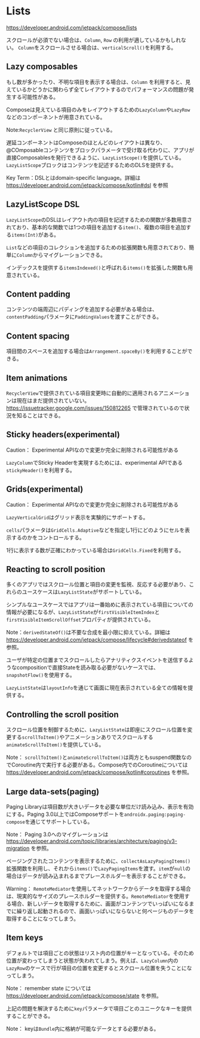 # Lists

https://developer.android.com/jetpack/compose/lists

スクロールが必須でない場合は、`Column`, `Row` の利用が適しているかもしれない。
`Column`をスクロールさせる場合は、`verticalScroll()`を利用する。

## Lazy composables

もし数が多かったり、不明な項目を表示する場合は、`Column` を利用すると、見えているかどうかに関わらず全てレイアウトするのでパフォーマンスの問題が発生する可能性がある。

Composeは見えている項目のみをレイアウトするための`LazyColumn`や`LazyRow`などのコンポーネントが用意されている。

Note:`RecyclerView` と同じ原則に従っている。

遅延コンポーネントはComposeのほとんどのレイアウトは異なり、@COmposableコンテンツをブロックパラメータで受け取る代わりに、アプリが直接Composablesを発行できるように、`LazyListScope()`を提供している。
`LazyListScope`ブロックはコンテンツを記述するためのDLSを提供する。

Key Term：DSLとはdomain-specific language。詳細は https://developer.android.com/jetpack/compose/kotlin#dsl を参照

## LazyListScope DSL

`LazyListScope`のDSLはレイアウト内の項目を記述するための関数が多数用意されており、基本的な関数では1つの項目を追加する`item()`、複数の項目を追加する`items(Int)`がある。

`List`などの項目のコレクションを追加するための拡張関数も用意されており、簡単に`Column`からマイグレーションできる。

インデックスを提供する`itemsIndexed()`と呼ばれる`items()`を拡張した関数も用意されている。

## Content padding

コンテンツの端周辺にパディングを追加する必要がある場合は、`contentPadding`パラメータに`PaddingValues`を渡すことができる。

## Content spacing

項目間のスペースを追加する場合は`Arrangement.spaceBy()`を利用することができる。

## Item animations

`RecyclerView`で提供されている項目変更時に自動的に適用されるアニメーションは現在はまだ提供されていない。
https://issuetracker.google.com/issues/150812265 で管理されているので状況を知ることはできる。

## Sticky headers(experimental)

Caution： Experimental APIなので変更か完全に削除される可能性がある

`LazyColumn`でSticky Headerを実現するためには、experimental APIである`stickyHeader()`を利用する。

## Grids(experimental)

Caution： Experimental APIなので変更か完全に削除される可能性がある

`LazyVerticalGrid`はグリッド表示を実験的にサポートする。

`cells`パラメータは`GridCells.Adaptive`などを指定し1行にどのようにセルを表示するのかをコントロールする。

1行に表示する数が正確にわかっている場合は`GridCells.Fixed`を利用する。

## Reacting to scroll position

多くのアプリではスクロール位置と項目の変更を監視、反応する必要があり、これらのユースケースは`LazyListState`がサポートしている。

シンプルなユースケースではアプリは一番始めに表示されている項目についての情報が必要になるが、`LazyListState`が`firstVisibleItemIndex`と`firstVisibleItemScrollOffset`プロパティが提供されている。

Note：`derivedStateOf()`は不要な合成を最小限に抑えている。詳細は https://developer.android.com/jetpack/compose/lifecycle#derivedstateof を参照。

ユーザが特定の位置までスクロールしたらアナリティクスイベントを送信するようなcompositionで直接Stateを読み取る必要がないケースでは、`snapshotFlow()`を使用する。

`LazyListState`は`layoutInfo`を通じて画面に現在表示されている全ての情報を提供する。

## Controlling the scroll position

スクロール位置を制御するために、`LazyListState`は即座にスクロール位置を変更する`scrollToItem()`やアニメーションありでスクロールする`animateScrollToItem()`を提供している。

Note： `scrollToItem()`と`animateScrollToItem()`は両方ともsuspend関数なのでCoroutine内で実行する必要がある。Compose内でのCoroutineについては https://developer.android.com/jetpack/compose/kotlin#coroutines を参照。

## Large data-sets(paging)

Paging Libraryは項目数が大きいデータを必要な単位だけ読み込み、表示を有効にする。Paging 3.0以上ではComposeサポートを`androidx.paging:paging-compose`を通じてサポートしている。

Note： Paging 3.0へのマイグレーションは https://developer.android.com/topic/libraries/architecture/paging/v3-migration を参照。

ページングされたコンテンツを表示するために、`collectAsLazyPagingItems()`拡張関数を利用し、それから`items()`で`LazyPagingItems`を渡す。`item`が`null`の場合はデータが読み込まれるまでプレースホルダーを表示することができる。

Warning： `RemoteMediator`を使用してネットワークからデータを取得する場合は、現実的なサイズのプレースホルダーを提供する。`RemoteMediator`を使用する場合、新しいデータを取得するために、画面がコンテンツでいっぱいになるまでに繰り返し起動されるので、画面いっぱいにならないと何ページものデータを取得することになってしまう。

## Item keys

デフォルトでは項目ごとの状態はリスト内の位置がキーとなっている。そのため位置が変わってしまうと状態が失われてしまう。例えば、`LazyColumn`内の`LazyRow`のケースで行が項目の位置を変更するとスクロール位置を失うことになってしまう。

Note： remember state については https://developer.android.com/jetpack/compose/state を参照。

上記の問題を解決するために`key`パラメータで項目ごとのユニークなキーを提供することができる。

Note： keyは`Bundle`内に格納が可能なデータとする必要がある。
